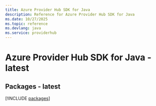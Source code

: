 ```yaml
---
title: Azure Provider Hub SDK for Java
description: Reference for Azure Provider Hub SDK for Java
ms.date: 10/27/2025
ms.topic: reference
ms.devlang: java
ms.service: providerhub
---
```

# Azure Provider Hub SDK for Java - latest
## Packages - latest
[!INCLUDE [packages](provider-hub-index.md)]